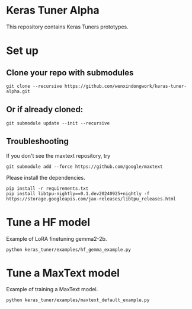 
# Keras Tuner Alpha

This repository contains Keras Tuners prototypes. 

# Set up

## Clone your repo with submodules
```
git clone --recursive https://github.com/wenxindongwork/keras-tuner-alpha.git
```
## Or if already cloned:
```
git submodule update --init --recursive
```

## Troubleshooting

If you don't see the maxtext repository, try 
```
git submodule add --force https://github.com/google/maxtext
```


Please install the dependencies. 

```
pip install -r requirements.txt
pip install libtpu-nightly==0.1.dev20240925+nightly -f https://storage.googleapis.com/jax-releases/libtpu_releases.html

```

# Tune a HF model

Example of LoRA finetuning gemma2-2b.
```
python keras_tuner/examples/hf_gemma_example.py
```

# Tune a MaxText model

Example of training a MaxText model. 

```
python keras_tuner/examples/maxtext_default_example.py
```
